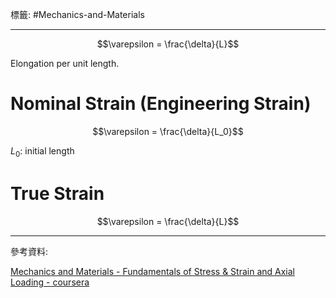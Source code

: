 標籤: #Mechanics-and-Materials 

---

$$\varepsilon = \frac{\delta}{L}$$

Elongation per unit length.

# Nominal Strain (Engineering Strain)

$$\varepsilon = \frac{\delta}{L_0}$$

$L_0$: initial length

# True Strain

$$\varepsilon = \frac{\delta}{L}$$

---

參考資料:

[Mechanics and Materials - Fundamentals of Stress & Strain and Axial Loading - coursera](https://www.coursera.org/learn/mechanics-1/home/week/1)